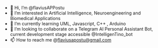 - 👋 Hi, I’m @flaviusAPPostu
- 👀 I’m interested in Artificial Intelligence, Neuroengineering and Biomedical Applications
- 🌱 I’m currently learning UML, Javascript, C++ , Arduino
- 💞️ I’m looking to collaborate on a Telegram AI Personal Assistant Bot, current development stage accessible @IntelligenTino_bot 
- 📫 How to reach me @flaviusapostu@gmail.com

<!---
flaviusAPPostu/flaviusAPPostu is a ✨ special ✨ repository because its `README.md` (this file) appears on your GitHub profile.
You can click the Preview link to take a look at your changes.
--->
